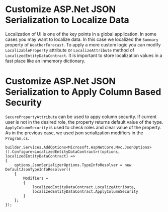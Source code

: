 # Customize ASP.Net JSON Serialization to Localize Data
Localization of UI is one of the key points in a global application. In some cases you may want to localize data. In this case we localized the `Summary` property of `WeatherForecast`. To apply a more custom logic you can modify `LocalizableProperty` attribute or `LocalizeAttribute` method of `LocalizedEntityDataContract`.
It is important to store localization values in a fast place like an inmemory dictionary. 
# Customize ASP.Net JSON Serialization to Apply Column Based Security
`SecurePropertyAttribute` can be used to appy column security. If current user is not in the desired role, the property returns default value of the type. `ApplyColumnSecurity` is used to check roles and clear value of the property. As in the previous case, we used json serialization modifiers in the `Program.cs`.

    builder.Services.AddOptions<Microsoft.AspNetCore.Mvc.JsonOptions>().Configure<LocalizedEntityDataContract>((options, localizedEntityDataContract) =>
    {
        options.JsonSerializerOptions.TypeInfoResolver = new DefaultJsonTypeInfoResolver()
        {
            Modifiers = 
            {
                localizedEntityDataContract.LocalizeAttribute,
                localizedEntityDataContract.ApplyColumnSecurity
            }
        };
    });